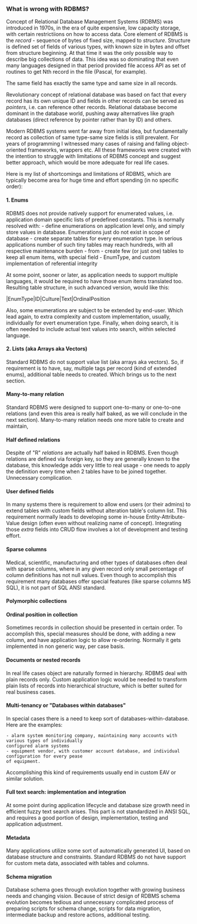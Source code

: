 ### What is wrong with RDBMS?

Concept of Relational Database Management Systems (RDBMS) was introduced in
1970s, in the era of quite expensive, low capacity storage,
with certain restrictiions on how to access data. Core element
of RDBMS is the _record_ - sequence of bytes of fixed size, mapped to _structure_.
Structure is defined set of fields of various types, with known size in bytes and offset from
structure beginning. At that time it was the only possible way to describe big collections
of data. This idea was so dominating that even many languages designed in that period provided
file access API as set of routines to get Nth record in the file (Pascal, for example).

The same field has exactly the same type and same size in all records. 

Revolutionary concept of relational database was based on fact that every record has its own unique
ID and fields in other records can be served as _pointers_, i.e. can reference other records. Relational
database become dominant in the database world, pushing away alternatives like graph databases (direct
reference by pointer rather than by ID) and others.

Modern RDBMS systems went far away from initial idea, but fundamentally record as collection of same type-same 
size fields is still prevalent. For years of programming I witnessed many cases of raising and falling
object-oriented frameworks, wrappers etc. All these frameworks were created with the intention to struggle
with limitations of RDBMS concept and suggest better approach, which would be more adequate for
real life cases.

Here is my list of shortcomings and limitations of RDBMS, which are typically become area for
huge time and effort spending (in no specific order):

#### 1. Enums
 
RDBMS does not provide natively support for enumerated values, i.e. application domain specific
lists of predefined constants. This is normally resolved with:
    - define enumerations on application level only, and simply store values in database. Enumerations
    just do not exist in scope of database
    - create separate tables for every enumeration type. In serious applications number of such tiny tables
    may reach hundreds, with all respective maintenance burden - from 
    - create few (or just one) tables to keep all enum items, with special field - EnumType, and custom implementation
    of referential integrity  
    
At some point, sooner or later, as application needs to support multiple languages, 
it would be required to have those enum items translated too. Resulting table structure, in such advanced version,
 would like this:

|EnumType|ID|Culture|Text|OrdinalPosition  

Also, some enumerations are subject to be extended by end-user. Which lead again, to extra complexity and
custom implementation, usually, individually for evert enumeration type. 
Finally, when doing search, it is often needed to include actual text values into search, within selected language.

#### 2. Lists (aka Arrays aka Vectors)

Standard RDBMS do not support value list (aka arrays aka vectors). So, if requirement is to have, say,
multiple tags per record (kind of extended enums), additional table needs to created. Which brings us to
the next section.

#### Many-to-many relation

Standard RDBMS were designed to support one-to-many or one-to-one relations (and even this area is really half baked, as 
we will conclude in the next section). Many-to-many relation needs one more table to create and maintain,


#### Half defined relations

Despite of "R" _relations_ are actually half baked in RDBMS. Even though relations are defined via foreign key,
so they are generally known to the database, this knowledge adds very little to real usage - one needs
to apply the definition every time when 2 tables have to be joined together. Unnecessary complication.


#### User defined fields

In many systems there is requirement to allow end users (or their admins) to extend tables with custom fields 
without alteration table's column list. This requirement normally leads to developing some in-house Entity-Attribute-Value
design (often even without realizing name of concept). Integrating those _extra_ fields into CRUD flow involves
a lot of development and testing effort.


#### Sparse columns

Medical, scientific, manufacturing and other types of databases often deal with sparse columns, where 
in any given record only small percentage of column definitions has not null values. Even though 
to accomplish this requirement many databases offer special features (like sparse columns MS SQL), it is not part 
of SQL ANSI standard.

#### Polymorphic collections



#### Ordinal position in collection

Sometimes records in collection should be presented in certain order. To accomplish this, special measures
should be done, with adding a new column, and have application logic to allow re-ordering. Normally it gets
implemented in non generic way, per case basis.

#### Documents or nested records

In real life cases object are naturally formed in hierarchy. RDBMS deal with plain records only. 
Custom application logic would be needed to transform plain lists of records into hierarchical structure,
which is better suited for real business cases. 

#### Multi-tenancy or "Databases within databases"

In special cases there is a need to keep sort of databases-within-database. Here are the examples:

    - alarm system monitoring company, maintaining many accounts with various types of individually 
    configured alarm systems
    - equipment vendor, with customer account database, and individual configuration for every pease
    of equipment. 
    
Accomplishing this kind of requirements usually end in custom EAV or similar solution.

#### Full text search: implementation and integration

At some point during application lifecycle and database size growth need in efficient fuzzy text search arises.
This part is not standardized in ANSI SQL, and requires a good portion of design, implementation, testing
and application adjustment.

#### Metadata

Many applications utilize some sort of automatically generated UI, based on database structure and constraints.
Standard RDBMS do not have support for custom meta data, associated with tables and columns.

#### Schema migration

Database schema goes through evolution together with growing business needs and changing vision.
Because of strict design of RDBMS schema evolution becomes tedious and unnecessary complicated process
of preparing scripts for schema change, scripts for data migration, intermediate backup and restore actions,
additional testing. 

